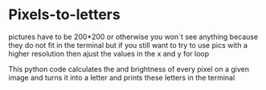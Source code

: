 # Pixels-to-letters

pictures have to be 200*200 or otherwise you won´t see anything because they do not fit in the terminal but if you still want to try to use pics with a higher resolution then
ajust the values in the x and y for loop

This python code calculates the and brightness of every pixel on a given image and turns it into a letter and prints these letters in the terminal
